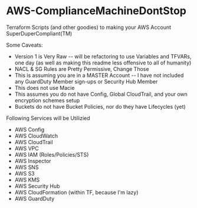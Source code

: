 # AWS-ComplianceMachineDontStop
Terraform Scripts (and other goodies) to making your AWS Account SuperDuperCompliant(TM)

Some Caveats:
- Version 1 is Very Raw -- will be refactoring to use Variables and TFVARs, one day (as well as making this readme less offensive to all of humanity)
- NACL & SG Rules are Pretty Permissive, Change Those
- This is assuming you are in a MASTER Account -- I have not included any GuardDuty Member sign-ups or Security Hub Member
- This does not use Macie
- This assumes you do not have Config, Global CloudTrail, and your own encryption schemes setup
- Buckets do not have Bucket Policies, nor do they have Lifecycles (yet)

Following Services will be Utilizied
- AWS Config
- AWS CloudWatch
- AWS CloudTrail
- AWS VPC
- AWS IAM (Roles/Policies/STS)
- AWS Inspector
- AWS SNS
- AWS S3
- AWS KMS
- AWS Security Hub
- AWS CloudFormation (within TF, because I'm lazy)
- AWS GuardDuty
